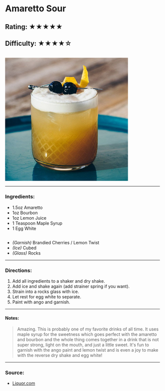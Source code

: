 # Amaretto Sour

## Rating: ★★★★★
## Difficulty: ★★★★☆

<br>

<img src="../Images/amaretto_sour.jpg" alt="" height="400">

<br>

---

### Ingredients:

* 1.5oz Amaretto
* 1oz Bourbon
* 1oz Lemon Juice
* 1 Teaspoon Maple Syrup
* 1 Egg White
##
* *(Garnish)* Brandied Cherries / Lemon Twist
* *(Ice)* Cubed
* *(Glass)* Rocks

---

### Directions:
1. Add all ingredients to a shaker and dry shake.
2. Add ice and shake again (add strainer spring if you want).
3. Strain into a rocks glass with ice.
4. Let rest for egg white to separate.
5. Paint with ango and garnish.
---

#### Notes:
> Amazing. This is probably one of my favorite drinks of all time. It uses maple syrup for the sweetness which goes perfect with the amaretto and bourbon and the whole thing comes together in a drink that is not super strong, light on the mouth, and just a little sweet. It's fun to garnish with the ango paint and lemon twist and is even a joy to make with the reverse dry shake and egg white!

---

### Source:
* [Liquor.com](https://www.liquor.com/recipes/amaretto-sour/)